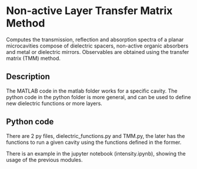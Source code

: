 # Non-active Layer Transfer Matrix Method

Computes the transmission, reflection and absorption spectra of a planar microcavities compose of dielectric spacers, 
non-active organic absorbers and metal or dielectric mirrors. Observables are obtained using the transfer matrix (TMM) method.

## Description

The MATLAB code in the matlab folder works for a specific cavity. The python code in the python folder is more general,
and can be used to define new dielectric functions or more layers.

## Python code

There are 2 py files, dielectric_functions.py and TMM.py, the later has the functions to run a given cavity using the functions
defined in the former. 

There is an example in the jupyter notebook (intensity.ipynb), showing the usage of the previous modules.